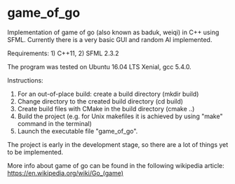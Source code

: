 # game_of_go
Implementation of game of go (also known as baduk, weiqi) in C++ using SFML.
Currently there is a very basic GUI and random AI implemented.


Requirements: 1) C++11, 2) SFML 2.3.2

The program was tested on Ubuntu 16.04 LTS Xenial, gcc 5.4.0.

Instructions:

1) For an out-of-place build: create a build directory (mkdir build)
2) Change directory to the created build directory (cd build)
3) Create build files with CMake in the build directory (cmake ..)
4) Build the project (e.g. for Unix makefiles it is achieved by using "make" command in the terminal)
5) Launch the executable file "game_of_go".

The project is early in the development stage, so there are a lot of things yet to be implemented.

More info about game of go can be found in the following wikipedia article: https://en.wikipedia.org/wiki/Go_(game)
